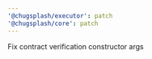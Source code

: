 ```yaml
---
'@chugsplash/executor': patch
'@chugsplash/core': patch
---
```


Fix contract verification constructor args

